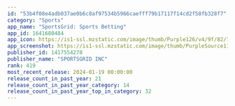 ```yaml
---
id: "53b4f08e4adb037ae0b6c8af97534b5966caefff79b17117f14cd2f58fb328f7"
category: "Sports"
app_name: "SportsGrid: Sports Betting"
app_id: 1641680484
app_icon: https://is1-ssl.mzstatic.com/image/thumb/Purple126/v4/9f/82/79/9f827981-e523-098e-8aab-6d1ff449d57f/AppIcon-0-0-1x_U007emarketing-0-6-0-0-85-220.png/1024x1024bb.png
app_screenshot: https://is1-ssl.mzstatic.com/image/thumb/PurpleSource116/v4/38/8d/ad/388dad4a-e1dc-8a95-624d-47b3e5a24de6/b1a53d48-0a80-4c9c-ae73-6725b5af4e23_Apple_Large_-_1__U00282_U0029.png/1242x2688bb.png
publisher_id: 1417554278
publisher_name: "SPORTSGRID INC"
rank: 419
most_recent_release: 2024-01-19 00:00:00
release_count_in_past_year: 21
release_count_in_past_year_category: 14
release_count_in_past_year_top_in_category: 32
---
```

